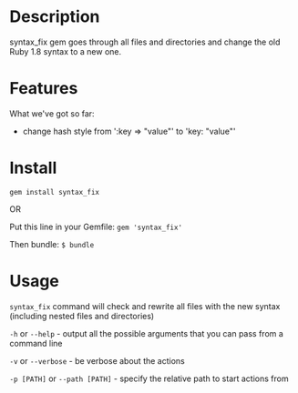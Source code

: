 Description
===========

syntax_fix gem goes through all files and directories and change the old Ruby 1.8 syntax to a new one.

Features
========

What we've got so far:

* change hash style from ':key => "value"' to 'key: "value"'

Install
=======

`gem install syntax_fix`

OR

Put this line in your Gemfile:
`gem 'syntax_fix'`

Then bundle:
`$ bundle`

Usage
=======

`syntax_fix` command will check and rewrite all files with the new syntax (including nested files and directories)

`-h` or `--help` - output all the possible arguments that you can pass from a command line

`-v` or `--verbose` - be verbose about the actions

`-p [PATH]` or `--path [PATH]` - specify the relative path  to start actions from
